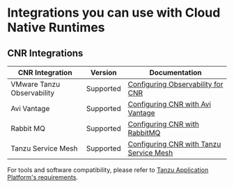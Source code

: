 # Integrations you can use with Cloud Native Runtimes

## <a id='CNR Integrations'></a> CNR Integrations

| CNR Integration            | Version   | Documentation                                                       |
|----------------------------|-----------| --------------------------------------------------------------------|
| VMware Tanzu Observability | Supported | [Configuring Observability for CNR](../how-to-guides/observability.hbs.md)             |
| Avi Vantage                | Supported | [Configuring CNR with Avi Vantage](../how-to-guides/avi-cnr-integration.hbs.md)        |
| Rabbit MQ                  | Supported | [Configuring CNR with RabbitMQ](https://docs.vmware.com/en/VMware-Tanzu-Application-Platform/1.7/tap/rabbitmq.html)                      |
| Tanzu Service Mesh         | Supported | [Configuring CNR with Tanzu Service Mesh](../how-to-guides/tsm-cnr-integration.hbs.md) |

For tools and software compatibility, please refer to [Tanzu Application Platform's requirements](https://docs.vmware.com/en/Tanzu-Application-Platform/1.5/tap/prerequisites.html#kubernetes-cluster-requirements-3).
